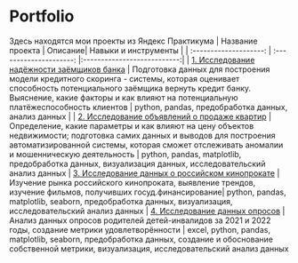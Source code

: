 # Portfolio
Здесь находятся мои проекты из Яндекс Практикума
| Название проекта | Описание| Навыки и инструменты |
| :--------------------: | :---------------------: |:---------------------------:|
| [1. Исследование надёжности заёмщиков банка](https://github.com/Malakhova-Natalya/Portfolio/tree/main/bank_project "Заголовок ссылки") | Подготовка данных для построения модели кредитного скоринга - системы, которая оценивает способность потенциального заёмщика вернуть кредит банку. Выяснение, какие факторы и как влияют на потенциальную платёжеспособность клиентов | python, pandas, предобработка данных, анализ данных |
| [2. Исследование объявлений о продаже квартир](https://github.com/Malakhova-Natalya/Portfolio/tree/main/real_estate_project "Заголовок ссылки") | Определение, какие параметры и как влияют на цену объектов недвижимости; подготовка самих данных и выводов для построения автоматизированной системы, которая сможет отслеживать аномалии и мошенническую деятельность | python, pandas, matplotlib, предобработка данных, визуализация данных, исследовательский анализ данных
| [3. Исследование данных о российском кинопрокате](https://github.com/Malakhova-Natalya/Portfolio/tree/main/movie_project "Заголовок ссылки") | Изучение рынка российского кинопроката, выявление трендов, изучение фильмов, получивших госуд.финансирование| python, pandas, matplotlib, seaborn, предобработка данных, визуализация, исследовательский анализ данных
| [4. Исследование данных опросов](https://github.com/Malakhova-Natalya/Portfolio/tree/main/survey_project "Заголовок ссылки") | Анализ данных опросов родителей детей-инвалидов за 2021 и 2022 годы, создание метрики удовлетворённости | excel, python, pandas, matplotlib, seaborn, предобработка данных, создание и обоснование собственной метрики, визуализация, исследовательский анализ данных
